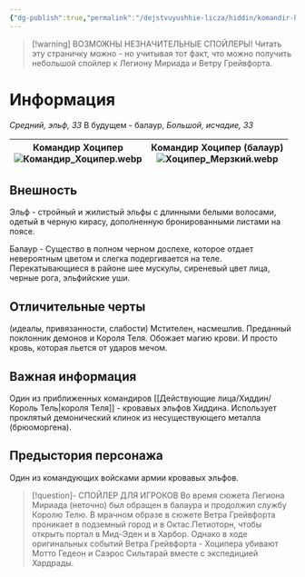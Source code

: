 ```yaml
---
{"dg-publish":true,"permalink":"/dejstvuyushhie-licza/hiddin/komandir-hocziper/","dgPassFrontmatter":true}
---
```


> [!warning] ВОЗМОЖНЫ НЕЗНАЧИТЕЛЬНЫЕ СПОЙЛЕРЫ!
> Читать эту страничку можно - но учитывая тот факт, что можно получить небольшой спойлер к Легиону Мириада и Ветру Грейвфорта.
# Информация

*Средний, эльф, ЗЗ* 
В будущем - балаур, *Большой, исчадие, ЗЗ*

| Командир Хоципер<br>![Командир_Хоципер.webp](/img/user/%D0%9A%D0%BE%D0%BC%D0%B0%D0%BD%D0%B4%D0%B8%D1%80_%D0%A5%D0%BE%D1%86%D0%B8%D0%BF%D0%B5%D1%80.webp) | Командир Хоципер (балаур)<br>![Хоципер_Мерзкий.webp](/img/user/%D0%A5%D0%BE%D1%86%D0%B8%D0%BF%D0%B5%D1%80_%D0%9C%D0%B5%D1%80%D0%B7%D0%BA%D0%B8%D0%B9.webp) |
| ---------------------------------------------- | ----------------------------------------------------- |
## Внешность
Эльф - стройный и жилистый эльфы с длинными белыми волосами, одетый в черную кирасу, дополненную бронированными листами на поясе.

Балаур - Существо в полном черном доспехе, которое отдает невероятным цветом и слегка подергивается на теле. Перекатывающиеся в районе шее мускулы, сиреневый цвет лица, черные рога, эльфийские уши.
## Отличительные черты
(идеалы, привязанности, слабости)
Мстителен, насмешлив.
Преданный поклонник демонов и Короля Теля.
Обожает магию крови. И просто кровь, которая льется от ударов мечом.
## Важная информация
Один из приближенных командиров [[Действующие лица/Хиддин/Король Тель\|короля Теля]] - кровавых эльфов Хиддина.
Использует проклятый демонический клинок из несуществующего металла (брюоморгена).
## Предыстория персонажа
Один из командующих войсками армии кровавых эльфов.
> [!question]- СПОЙЛЕР ДЛЯ ИГРОКОВ
>Во время сюжета Легиона Мириада (неточно) был обращен в балаура и продолжил службу Королю Телю.
>В мрачном образе в сюжете Ветра Грейвфорта проникает в подземный город и в Октас.Петиоторн, чтобы открыть портал в Мид-Эден и в Харбор.
>Однако в ходе оригинальных событий Ветра Грейвфорта - Хоципера убивают Мотто Гедеон и Саэрос Сильтарай вместе с экспедицией Хардрады.